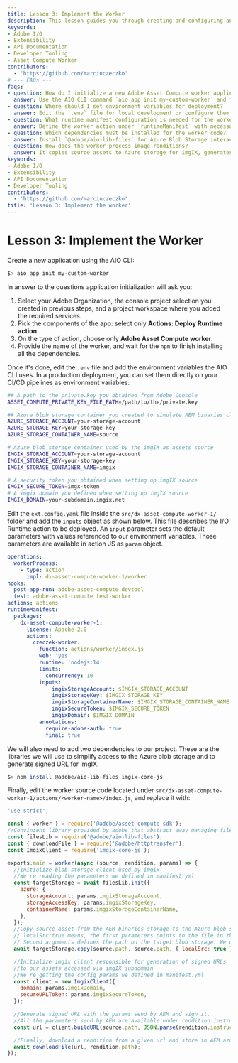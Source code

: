 ```yaml
---
title: Lesson 3: Implement the Worker
description: This lesson guides you through creating and configuring an Adobe Asset Compute worker using the AIO CLI, setting environment variables, editing the runtime manifest, installing dependencies, and implementing the worker code to handle image processing with Azure Blob Storage and imgIX integration.
keywords:
- Adobe I/O
- Extensibility
- API Documentation
- Developer Tooling
- Asset Compute Worker
contributors:
  - 'https://github.com/marcinczeczko'
# --- FAQs ---
faqs:
- question: How do I initialize a new Adobe Asset Compute worker application?
  answer: Use the AIO CLI command `aio app init my-custom-worker` and follow prompts to select your Adobe Organization, project, and runtime action type as Adobe Asset Compute worker.
- question: Where should I set environment variables for deployment?
  answer: Edit the `.env` file for local development or configure them directly in your CI/CD pipeline environment variables in production.
- question: What runtime manifest configuration is needed for the worker?
  answer: Define the worker action under `runtimeManifest` with necessary inputs like imgix credentials, concurrency limits, and annotations in the `ext.config.yaml` file.
- question: Which dependencies must be installed for the worker code?
  answer: Install `@adobe/aio-lib-files` for Azure Blob Storage interaction and `imgix-core-js` for generating signed imgIX URLs using `npm install @adobe/aio-lib-files imgix-core-js`.
- question: How does the worker process image renditions?
  answer: It copies source assets to Azure storage for imgIX, generates signed URLs based on rendition instructions, downloads processed images, and stores them as renditions in AEM.
keywords:
- Adobe I/O
- Extensibility
- API Documentation
- Developer Tooling
contributors:
  - 'https://github.com/marcinczeczko'
title: 'Lesson 3: Implement the worker'
---
```

# Lesson 3: Implement the Worker

Create a new application using the AIO CLI:

```bash
$> aio app init my-custom-worker
```

In answer to the questions application initialization will ask you:

1. Select your Adobe Organization, the console project selection you created in previous steps, and a project workspace where you added the required services.
2. Pick the components of the app: select only **Actions: Deploy Runtime action**.
3. On the type of action, choose only **Adobe Asset Compute worker**.
4. Provide the name of the worker, and wait for the `npm` to finish installing all the dependencies.

Once it's done, edit the  `.env` file and add the environment variables the AIO CLI uses. In a production deployment, you can set them directly on your CI/CD pipelines as environment variables:

```bash
## A path to the private.key you obtained from Adobe Console
ASSET_COMPUTE_PRIVATE_KEY_FILE_PATH=/path/to/the/private.key

## Azure blob storage container you created to simulate AEM binaries cloud storage
AZURE_STORAGE_ACCOUNT=your-storage-account
AZURE_STORAGE_KEY=your-storage-key
AZURE_STORAGE_CONTAINER_NAME=source

# Azure blob storage container used by the imgIX as assets source
IMGIX_STORAGE_ACCOUNT=your-storage-account
IMGIX_STORAGE_KEY=your-storage-key
IMGIX_STORAGE_CONTAINER_NAME=imgix

# A security token you obtained when setting up imgIX source
IMGIX_SECURE_TOKEN=imgx-token
# A imgix domain you defined when setting up imgIX source
IMGIX_DOMAIN=your-subdomain.imgix.net
```

Edit the `ext.config.yaml` file inside the `src/dx-asset-compute-worker-1/` folder and add the `inputs` object as shown below. This file describes the I/O Runtime action to be deployed. An `input` parameter sets the default parameters with values referenced to our environment variables. Those parameters are available in action JS as `param` object.

```yaml
operations:
  workerProcess:
    - type: action
      impl: dx-asset-compute-worker-1/worker
hooks:
  post-app-run: adobe-asset-compute devtool
  test: adobe-asset-compute test-worker
actions: actions
runtimeManifest:
  packages:
    dx-asset-compute-worker-1:
      license: Apache-2.0
      actions:
        czeczek-worker:
          function: actions/worker/index.js
          web: 'yes'
          runtime: 'nodejs:14'
          limits:
            concurrency: 10
          inputs:
              imgixStorageAccount: $IMGIX_STORAGE_ACCOUNT
              imgixStorageKey: $IMGIX_STORAGE_KEY
              imgixStorageContainerName: $IMGIX_STORAGE_CONTAINER_NAME
              imgixSecureToken: $IMGIX_SECURE_TOKEN
              imgixDomain: $IMGIX_DOMAIN
          annotations:
            require-adobe-auth: true
            final: true
```

We will also need to add two dependencies to our project. These are the libraries we will use to simplify access to the Azure
blob storage and to generate signed URL for imgIX.

```bash
$> npm install @adobe/aio-lib-files imgix-core-js
```

Finally, edit the worker source code located under `src/dx-asset-compute-worker-1/actions/<worker-name>/index.js`, and replace it with:

```javascript
'use strict';

const { worker } = require('@adobe/asset-compute-sdk');
//Convinient library provided by adobe that abstract away managing files on cloud storages
const filesLib = require('@adobe/aio-lib-files');
const { downloadFile } = require('@adobe/httptransfer');
const ImgixClient = require('imgix-core-js');

exports.main = worker(async (source, rendition, params) => {
  //Initialize blob storage client used by imgix
  //We're reading the parameters we defined in manifest.yml
  const targetStorage = await filesLib.init({
    azure: {
      storageAccount: params.imgixStorageAccount,
      storageAccessKey: params.imgixStorageKey,
      containerName: params.imgixStorageContainerName,
    },
  });
  //Copy source asset from the AEM binaries storage to the Azure blob storage for imgIX
  // localSrc:true means, the first parameters points to the file in the local file system (asset-compute-sdk abstracts the source blob storage so it's visible as local file)
  // Second arguments defines the path on the target blob storage. We use the same path just to simplify things
  await targetStorage.copy(source.path, source.path, { localSrc: true });

  //Initialize imgix client responsible for generation of signed URLs
  //to our assets accessed via imgIX subdomain
  //We're getting the config params we defined in manifest.yml
  const client = new ImgixClient({
    domain: params.imgixDomain,
    secureURLToken: params.imgixSecureToken,
  });

  //Generate signed URL with the params send by AEM and sign it.
  //All the parameters send by AEM are available under rendition.instructions object
  const url = client.buildURL(source.path, JSON.parse(rendition.instructions.imgix));

  //Finally, download a rendition from a given url and store in AEM azure blob storage so it will be visible in AEM as a rendition
  await downloadFile(url, rendition.path);
});
```
